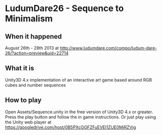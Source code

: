 LudumDare26 - Sequence to Minimalism
====================================

When it happened
----------------
August 26th - 28th 2013 at http://www.ludumdare.com/compo/ludum-dare-26/?action=preview&uid=22714

What it is
----------
Unity3D 4.x implementation of an interactive art game based around RGB cubes and number sequences

How to play
-----------
Open Assets/Sequence.unity in the free version of Unity3D 4.x or greater. Press the play button and follow the in game instructions. Or just play using the Unity web player at https://googledrive.com/host/0B5PXcGGFZFuEVEl1ZUE0MjRZVjg